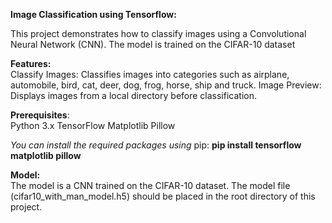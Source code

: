 **Image Classification using Tensorflow:**

This project demonstrates how to classify images using a Convolutional Neural Network (CNN). The model is trained on the CIFAR-10 dataset

**Features:**   
Classify Images: Classifies images into categories such as airplane, automobile, bird, cat, deer, dog, frog, horse, ship and truck. Image Preview: Displays images from a local directory before classification.

**Prerequisites**:   
Python 3.x TensorFlow Matplotlib Pillow

*You can install the required packages using* pip: **pip install tensorflow matplotlib pillow**

**Model:**   
The model is a CNN trained on the CIFAR-10 dataset. The model file (cifar10\_with\_man\_model.h5) should be placed in the root directory of this project.  
